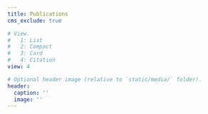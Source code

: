 ```yaml
---
title: Publications
cms_exclude: true

# View.
#   1: List
#   2: Compact
#   3: Card
#   4: Citation
view: 4

# Optional header image (relative to `static/media/` folder).
header:
  caption: ''
  image: ''
---
```

